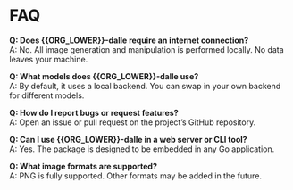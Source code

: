 # FAQ

**Q: Does **{{ORG_LOWER}}-dalle** require an internet connection?**  
A: No. All image generation and manipulation is performed locally. No data leaves your machine.

**Q: What models does **{{ORG_LOWER}}-dalle** use?**  
A: By default, it uses a local backend. You can swap in your own backend for different models.

**Q: How do I report bugs or request features?**  
A: Open an issue or pull request on the project’s GitHub repository.

**Q: Can I use **{{ORG_LOWER}}-dalle** in a web server or CLI tool?**  
A: Yes. The package is designed to be embedded in any Go application.

**Q: What image formats are supported?**  
A: PNG is fully supported. Other formats may be added in the future.
